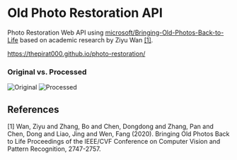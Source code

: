 # Old Photo Restoration API
Photo Restoration Web API using [microsoft/Bringing-Old-Photos-Back-to-Life](https://github.com/microsoft/Bringing-Old-Photos-Back-to-Life) based on academic research by Ziyu Wan [[1]](#1).

https://thepirat000.github.io/photo-restoration/

### Original vs. Processed

![Original](https://i.imgur.com/fugWPnt.jpg "Original")
![Processed](https://i.imgur.com/2DlIGMB.jpg "Processed")

## References
<a id="1">[1]</a> 
Wan, Ziyu and Zhang, Bo and Chen, Dongdong and Zhang, Pan and Chen, Dong and Liao, Jing and Wen, Fang (2020). 
Bringing Old Photos Back to Life
Proceedings of the IEEE/CVF Conference on Computer Vision and Pattern Recognition, 2747-2757.
